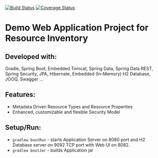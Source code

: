 [![Build Status](https://travis-ci.org/zzFluke/ResourceInventory.svg?branch=spring_security)](https://travis-ci.org/zzFluke/ResourceInventory) [![Coverage Status](https://coveralls.io/repos/github/zzFluke/ResourceInventory/badge.svg?branch=spring_security)](https://coveralls.io/github/zzFluke/ResourceInventory?branch=master)

# Demo Web Application Project for Resource Inventory

## Developed with:
Gradle, Spring Boot, Embedded Tomcat, Spring Data, Spring Data REST, Spring Security, JPA, Hibernate, Embedded (In-Memory) H2 Database, JOOQ, Swagger ...

## Features:
- Metadata Driven Resource Types and Resource Properties
- Enhanced, customizable and flexible Security Model

## Setup/Run:
- `gradlew bootRun` - starts Application Server on 8080 port and H2 Database server on 9092 TCP port with Web UI on 8082.
- `gradlew bootJar` - builds Application jar
